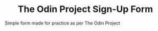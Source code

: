 <h1 style="text-align:center;">The Odin Project Sign-Up Form</h1>
Simple form made for practice as per The Odin Project
